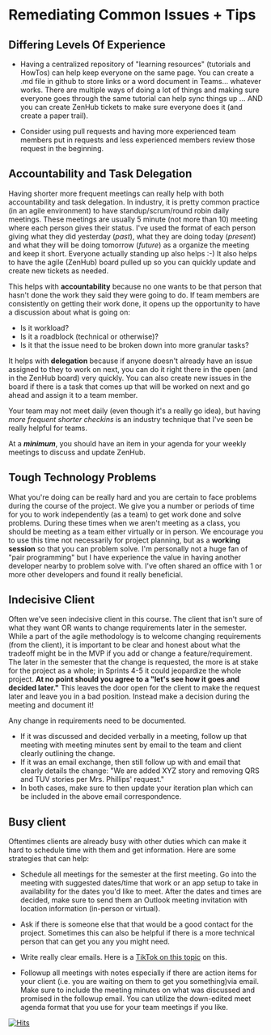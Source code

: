 # Remediating Common Issues + Tips
## Differing Levels Of Experience
* Having a centralized repository of "learning resources" (tutorials and HowTos) can help keep everyone on the same page. You can create a .md file in github to store links or a word document in Teams... whatever works. There are multiple ways of doing a lot of things and making sure everyone goes through the same tutorial can help sync things up ... AND you can create ZenHub tickets to make sure everyone does it (and create a paper trail).

* Consider using pull requests and having more experienced team members put in requests and less experienced members review those request in the beginning.

## Accountability and Task Delegation
Having shorter more frequent meetings can really help with both accountability and task delegation. In industry, it is pretty common practice (in an agile environment) to have standup/scrum/round robin daily meetings. These meetings are usually 5 minute (not more than 10) meeting where each person gives their status. I've used the format of each person giving what they did yesterday (*past*), what they are doing today (*present*) and what they will be doing tomorrow (*future*) as a organize the meeting and keep it short. Everyone actually standing up also helps :-) It also helps to have the agile (ZenHub) board pulled up so you can quickly update and create new tickets as needed.

This helps with **accountability** because no one wants to be that person that hasn't done the work they said they were going to do. If team members are consistently on getting their work done, it opens up the opportunity to have a discussion about what is going on:
* Is it workload?
* Is it a roadblock (technical or otherwise)?
* Is it that the issue need to be broken down into more granular tasks?

It helps with **delegation** because if anyone doesn't already have an issue assigned to they to work on next, you can do it right there in the open (and in the ZenHub board) very quickly. You can also create new issues in the board if there is a task that comes up that will be worked on next and go ahead and assign it to a team member.

Your team may not meet daily (even though it's a really go idea), but having *more frequent shorter checkins* is an industry technique that I've seen be really helpful for teams.

At a ***minimum***, you should have an item in your agenda for your weekly meetings to discuss and update ZenHub.

## Tough Technology Problems
What you're doing can be really hard and you are certain to face problems during the course of the project. We give you a number or periods of time for you to work independently (as a team) to get work done and solve problems. During these times when we aren't meeting as a class, you should be meeting as a team either virtually or in person. We encourage you to use this time not necessarily for project planning, but as a **working session** so that you can problem solve. I'm personally not a huge fan of "pair programming" but I have experience the value in having another developer nearby to problem solve with. I've often shared an office with 1 or more other developers and found it really beneficial.

## Indecisive Client
Often we've seen indecisive client in this course. The client that isn't sure of what they want OR wants to change requirements later in the semester. While a part of the agile methodology is to welcome changing requirements (from the client), it is important to be clear and honest about what the tradeoff might be in the MVP if you add or change a feature/requirement. The later in the semester that the change is requested, the more is at stake for the project as a whole; in Sprints 4-5 it could jeopardize the whole project. **At no point should you agree to a "let's see how it goes and decided later."** This leaves the door open for the client to make the request later and leave you in a bad position. Instead make a decision during the meeting and document it!

Any change in requirements need to be documented.
* If it was discussed and decided verbally in a meeting, follow up that meeting with meeting minutes sent by email to the team and client clearly outlining the change.
* If it was an email exchange, then still follow up with and email that clearly details the change: "We are added XYZ story and removing QRS and TUV stories per Mrs. Phillips' request."
* In both cases, make sure to then update your iteration plan which can be included in the above email correspondence.

## Busy client
Oftentimes clients are already busy with other duties which can make it hard to schedule time with them and get information. Here are some strategies that can help:

* Schedule all meetings for the semester at the first meeting. Go into the meeting with suggested dates/time that work or an app setup to take in availability for the dates you'd like to meet. After the dates and times are decided, make sure to send them an Outlook meeting invitation with location information (in-person or virtual).

* Ask if there is someone else that that would be a good contact for the project. Sometimes this can also be helpful if there is a more technical person that can get you any you might need.

* Write really clear emails. Here is a [TikTok on this topic](https://vm.tiktok.com/TTPdhcAeBK/) on this.

* Followup all meetings with notes especially if there are action items for your client (i.e. you are waiting on them to get you something)via email. Make sure to include the meeting minutes on what was discussed and promised in the followup email. You can utilize the down-edited meet agenda format that you use for your team meetings if you like.  

[![Hits](https://hits.seeyoufarm.com/api/count/incr/badge.svg?url=https%3A%2F%2Fswatson-phillips.github.io%2FGT-CS-3312-WP%2Fresources%2FRemediatingCommonIssues%2BTips.html&count_bg=%23003057&title_bg=%23B3A369&icon=&icon_color=%23E7E7E7&title=hits&edge_flat=false)](https://hits.seeyoufarm.com)
